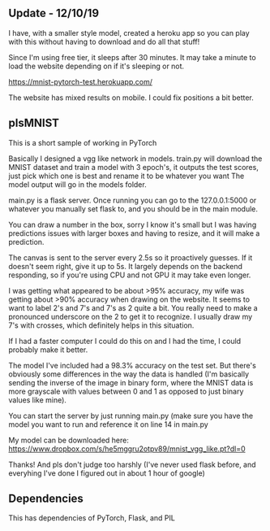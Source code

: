 ## Update - 12/10/19
I have, with a smaller style model, created a heroku app so you can play with this without having to download and do all that stuff!

Since I'm using free tier, it sleeps after 30 minutes.  It may take a minute to load the website depending on if it's sleeping or not.

https://mnist-pytorch-test.herokuapp.com/

The website has mixed results on mobile.  I could fix positions a bit better.

## plsMNIST
This is a short sample of working in PyTorch

Basically I designed a vgg like network in models.
train.py will download the MNIST dataset and train a model with 3 epoch's, it outputs the test scores, just pick which one is best and rename it to be whatever you want
The model output will go in the models folder.

main.py is a flask server.  Once running you can go to the 127.0.0.1:5000 or whatever you manually set flask to, and you should be in the main module.

You can draw a number in the box, sorry I know it's small but I was having predictions issues with larger boxes and having to resize, and it will make a prediction.

The canvas is sent to the server every 2.5s so it proactively guesses.  If it doesn't seem right, give it up to 5s.  It largely depends on the backend responding, so if you're using CPU and not GPU it may take even longer.

I was getting what appeared to be about >95% accuracy, my wife was getting about >90% accuracy when drawing on the website.  It seems to want to label 2's and 7's and 7's as 2 quite a bit.  You really need to make a pronounced underscore on the 2 to get it to recognize.  I usually draw my 7's with crosses, which definitely helps in this situation.

If I had a faster computer I could do this on and I had the time, I could probably make it better.

The model I've included had a 98.3% accuracy on the test set.  But there's obviously some differences in the way the data is handled (I'm basically sending the inverse of the image in binary form, where the MNIST data is more grayscale with values between 0 and 1 as opposed to just binary values like mine).

You can start the server by just running main.py (make sure you have the model you want to run and reference it on line 14 in main.py

My model can be downloaded here: https://www.dropbox.com/s/he5mggru2otpv89/mnist_vgg_like.pt?dl=0

Thanks!  And pls don't judge too harshly (I've never used flask before, and everyhing I've done I figured out in about 1 hour of google)


## Dependencies
This has dependencies of PyTorch, Flask, and PIL